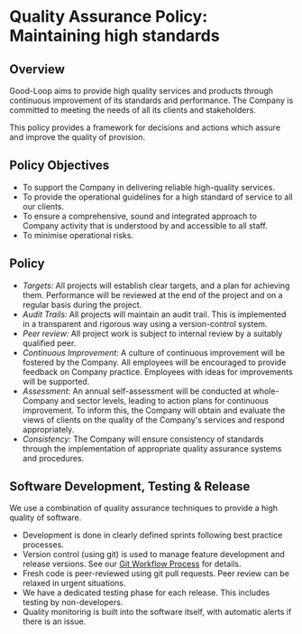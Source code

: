 # Quality Assurance Policy: Maintaining high standards

## Overview

Good-Loop aims to provide high quality services and products through continuous
improvement of its standards and performance. The Company is committed to meeting the needs of all
its clients and stakeholders.

This policy provides a framework for decisions and actions which assure and improve the
quality of provision.

## Policy Objectives

- To support the Company in delivering reliable high-quality services.
- To provide the operational guidelines for a high standard of service to all
  our clients.
- To ensure a comprehensive, sound and integrated approach to Company activity
  that is understood by and accessible to all staff.
- To minimise operational risks.

## Policy

- <i>Targets:</i> All projects will establish clear targets, and a plan for achieving them. Performance will be reviewed at the end of the project and on a regular basis during the project.
- <i>Audit Trails:</i> All projects will maintain an audit trail.
  This is implemented in a transparent and rigorous way using a version-control system.
- <i>Peer review:</i> All project work is subject to internal review by a suitably qualified peer.
- <i>Continuous Improvement:</i> A culture of continuous improvement will be fostered by the Company. All employees will be encouraged to provide feedback on Company practice. Employees with ideas for improvements will be supported.
- <i>Assessment:</i> An annual self-assessment will be conducted at whole-Company and sector levels, leading to action plans for continuous improvement. To inform this, the Company will obtain and evaluate the views of clients on the quality of the Company's services and respond appropriately.
- <i>Consistency:</i> The Company will ensure consistency of standards through the implementation of appropriate quality assurance
  systems and procedures.

## Software Development, Testing & Release

We use a combination of quality assurance techniques to provide a high quality of software.

- Development is done in clearly defined sprints following best practice processes.
- Version control (using git) is used to manage feature development and release versions. See our [Git Workflow Process](./git-policy.md) for details.
- Fresh code is peer-reviewed using git pull requests. Peer review can be relaxed in urgent situations.
- We have a dedicated testing phase for each release. This includes testing by non-developers.
- Quality monitoring is built into the software itself, with automatic alerts if there is an issue.
